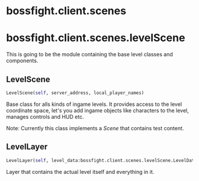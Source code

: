 <h1 id="bossfight.client.scenes">bossfight.client.scenes</h1>


<h1 id="bossfight.client.scenes.levelScene">bossfight.client.scenes.levelScene</h1>


This is going to be the module containing the base level classes and components.

<h2 id="bossfight.client.scenes.levelScene.LevelScene">LevelScene</h2>

```python
LevelScene(self, server_address, local_player_names)
```

Base class for alls kinds of ingame levels. It provides access to
the level coordinate space, let's you add ingame objects like
characters to the level, manages controls and HUD etc.

Note: Currently this class implements a *Scene* that contains test content.

<h2 id="bossfight.client.scenes.levelScene.LevelLayer">LevelLayer</h2>

```python
LevelLayer(self, level_data:bossfight.client.scenes.levelScene.LevelData)
```

Layer that contains the actual level itself and everything in it.


